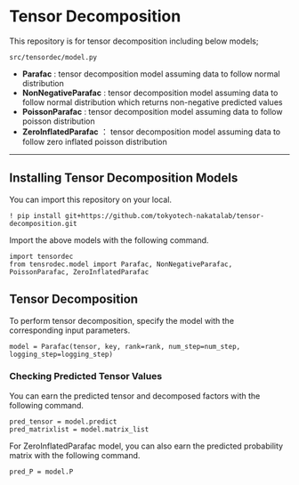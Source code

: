 # Tensor Decomposition
This repository is for tensor decomposition including below models;

`src/tensordec/model.py`
- **Parafac** : tensor decomposition model assuming data to follow normal distribution
- **NonNegativeParafac** : tensor decomposition model assuming data to follow normal distribution which returns non-negative predicted values
- **PoissonParafac** : tensor decomposition model assuming data to follow poisson distribution
- **ZeroInflatedParafac** ： tensor decomposition model assuming data to follow zero inflated poisson distribution 

----------------------------

## Installing Tensor Decomposition Models
You can import this repository on your local.
```
! pip install git+https://github.com/tokyotech-nakatalab/tensor-decomposition.git
```
Import the above models with the following command.
```
import tensordec
from tensrodec.model import Parafac, NonNegativeParafac, PoissonParafac, ZeroInflatedParafac
```


## Tensor Decomposition
To perform tensor decomposition, specify the model with the corresponding input parameters.
```
model = Parafac(tensor, key, rank=rank, num_step=num_step, logging_step=logging_step)
```

### Checking Predicted Tensor Values
You can earn the predicted tensor and decomposed factors with the following command.
```
pred_tensor = model.predict
pred_matrixlist = model.matrix_list
```

For ZeroInflatedParafac model, you can also earn the predicted probability matrix with the following command.
```
pred_P = model.P
````
